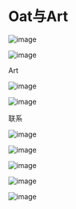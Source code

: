 # Oat与Art
![image](images/20185076-1c8f-4c6d-9c27-a0484f0f4c4f.jpg)



![image](images/6ef29bc0-1c2d-43e0-9add-58a43c9255ea.jpg)

Art

![image](images/bc6291ed-75b5-431e-af1f-5c19a333cf1e.jpg)



![image](images/950375d2-154e-45b0-9274-70d015daf202.jpg)

联系

![image](images/e914c4d0-1ba8-4afb-92fd-6ba0a8d20b39.jpg)



![image](images/87877877-c216-416f-ae07-c62f0f8efd1b.jpg)



![image](images/df1aa195-5a65-4452-9507-9e8d891e7755.jpg)



![image](images/790d9eaa-f489-45d4-906d-dd33f25476dd.jpg)

![image](images/6509f06c-0508-4cd8-9a0a-41e6cda64c90.jpg)